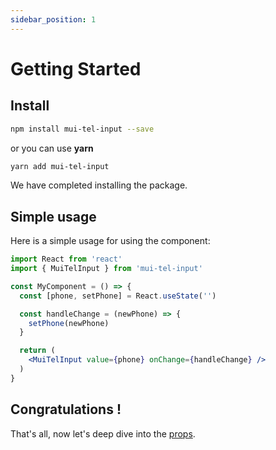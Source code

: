 ```yaml
---
sidebar_position: 1
---
```


# Getting Started

## Install
```bash
npm install mui-tel-input --save
```
or you can use **yarn**
```bash
yarn add mui-tel-input
```

We have completed installing the package.

## Simple usage

Here is a simple usage for using the component:

```jsx
import React from 'react'
import { MuiTelInput } from 'mui-tel-input'

const MyComponent = () => {
  const [phone, setPhone] = React.useState('')

  const handleChange = (newPhone) => {
    setPhone(newPhone)
  }

  return (
    <MuiTelInput value={phone} onChange={handleChange} />
  )
}
```

## Congratulations !

That's all, now let's deep dive into the [props](/docs/api-reference).